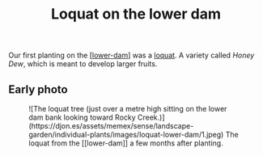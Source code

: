 ﻿---
backlinks:
- title: Bush regeneration (Wood duck meadows)
  url: /memex/sense/landscape-garden/regeneration.html
- title: Individual plants
  url: /memex/sense/landscape-garden/individual-plants/individual-plants.html
latitude: -27.537888333333335
longitude: 152.056075
photos:
  1:
    date: 2025-03-14 17:24:23
    description: A few months after initial planting on the lower dam bank.
    filename: 151E4374-35A0-44C8-AC68-C8D205049EE8.heic
    latitude: -27.537888333333335
    longitude: 152.056075
    memexFilename: images/loquat-lower-dam/1.jpeg
    title: Loquat - Honey Dew
tags:
- plants
- wood-duck-meadows
- loquat
title: Loquat on the lower dam
type: single-plant
---
Our first planting on the [[lower-dam]] was a [loquat](https://en.wikipedia.org/wiki/Loquat). A variety called _Honey Dew_, which is meant to develop larger fruits.

## Early photo

<figure markdown>
![The loquat tree (just over a metre high sitting on the lower dam bank looking toward Rocky Creek.)](https://djon.es/assets/memex/sense/landscape-garden/individual-plants/images/loquat-lower-dam/1.jpeg)
<caption>The loquat from the [[lower-dam]] a few months after planting.</caption>
</figure>

[//begin]: # "Autogenerated link references for markdown compatibility"
[lower-dam]: ../lower-dam "The lower dam"
[//end]: # "Autogenerated link references"